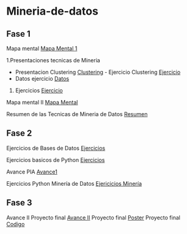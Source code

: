 # Mineria-de-datos
## Fase 1
Mapa mental [Mapa Mental 1](https://github.com/vanessaodlr/Mineria-de-datos/blob/master/MapaMental_1_1810699.pdf)

1.Presentaciones tecnicas de Mineria 
  - Presentacion Clustering [Clustering](https://github.com/patyarvizu/Mineria-de-datos/blob/master/Presentacion_Clustering_002_(Con_Ejercicio).pdf)
			                    - Ejercicio Clustering [Ejercicio](https://github.com/patyarvizu/Mineria-de-datos/blob/master/EjercicioClustering.ipynb)
  - Datos ejercicio [Datos](https://github.com/patyarvizu/Mineria-de-datos/blob/master/cars.csv)

1. Ejercicios [Ejercicio](https://github.com/gnoelopez/MineriaDeDatos/blob/master/Ejercicios1_1_002.pdf)

Mapa mental II [Mapa Mental](https://github.com/vanessaodlr/Mineria-de-datos/blob/master/MapaMental_2_1810699.pdf)


Resumen de las Tecnicas de Mineria de Datos [Resumen](https://github.com/vanessaodlr/Mineria-de-datos/blob/master/Resumen_TecnicasdeMineriadeDatos_1810699.pdf)

## Fase 2
Ejercicios de Bases de Datos [Ejercicios](https://github.com/vanessaodlr/Mineria-de-datos/blob/master/An%C3%A1lisisBD_1810699.pdf)

Ejercicios basicos de Python [Ejercicios](https://github.com/vanessaodlr/Mineria-de-datos/blob/master/PythonB%C3%A1sico_1810699.ipynb)

Avance PIA [Avance1](https://github.com/gnoelopez/MineriaDeDatos/blob/master/Avance1-PIA_13_002.pdf)

Ejercicios Python Minería de Datos [Ejericicios Minería](https://github.com/gnoelopez/MineriaDeDatos/blob/master/Ejercicios%20Python%20Miner%C3%ADa%20de%20Datos.ipynb)

## Fase 3
Avance II Proyecto final [Avance II](https://github.com/gnoelopez/MineriaDeDatos/blob/master/AvancePIA_II_002_13.ipynb)
Proyecto final [Poster](https://github.com/gnoelopez/MineriaDeDatos/blob/master/PIA_002_13.pdf)
Proyecto final [Codigo](https://github.com/gnoelopez/MineriaDeDatos/blob/master/PIA_002_13.ipynb)
